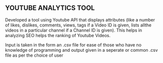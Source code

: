 ## YOUTUBE ANALYTICS TOOL

Developed a tool using Youtube API that displays attributes (like a number of likes, dislikes, comments, views, tags if a Video ID is given, lists allthe videos in a particular channel if a Channel ID is given). This helps in analyzing SEO helps the ranking of Youtube Videos. 

Input is taken in the form an .csv file for ease of those who have no knowledge of programming and output
given in a seperate or common .csv file as per the choice of user

